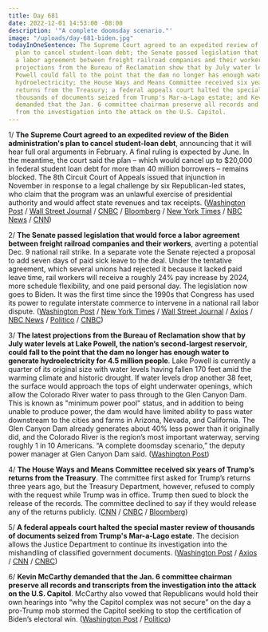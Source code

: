 ```yaml
---
title: Day 681
date: 2022-12-01 14:53:00 -08:00
description: '"A complete doomsday scenario."'
image: "/uploads/day-681-biden.jpg"
todayInOneSentence: The Supreme Court agreed to an expedited review of the Biden administration's
  plan to cancel student-loan debt; the Senate passed legislation that would force
  a labor agreement between freight railroad companies and their workers; the latest
  projections from the Bureau of Reclamation show that by July water levels at Lake
  Powell could fall to the point that the dam no longer has enough water to generate
  hydroelectricity; the House Ways and Means Committee received six years of Trump’s
  returns from the Treasury; a federal appeals court halted the special master review
  thousands of documents seized from Trump's Mar-a-Lago estate; and Kevin McCarthy
  demanded that the Jan. 6 committee chairman preserve all records and transcripts
  from the investigation into the attack on the U.S. Capitol.
---
```


1/ **The Supreme Court agreed to an expedited review of the Biden administration's plan to cancel student-loan debt**, announcing that it will hear full oral arguments in February. A final ruling is expected by June. In the meantime, the court said the plan – which would cancel up to $20,000 in federal student loan debt for more than 40 million borrowers – remains blocked. The 8th Circuit Court of Appeals issued that injunction in November in response to a legal challenge by six Republican-led states, who claim that the program was an unlawful exercise of presidential authority and would affect state revenues and tax receipts. ([Washington Post](https://www.washingtonpost.com/politics/2022/12/01/supreme-court-review-student-loan-forgiveness/) / [Wall Street Journal](https://www.wsj.com/articles/supreme-court-agrees-to-decide-if-biden-administration-can-provide-mass-student-debt-relief-11669925171?mod=breakingnews) / [CNBC](https://www.cnbc.com/2022/12/01/supreme-court-rules-in-biden-student-loan-forgiveness-plan-case.html) / [Bloomberg](https://www.bloomberg.com/news/articles/2022-12-01/supreme-court-keeps-student-debt-plan-on-hold-will-hear-appeal?sref=MIBMEEoj) / [New York Times](https://www.nytimes.com/2022/12/01/us/politics/supreme-court-student-loan-forgiveness.html) / [NBC News](https://www.nbcnews.com/politics/supreme-court/supreme-court-hear-arguments-bidens-student-loan-forgiveness-plan-rcna58516) / [CNN](https://www.cnn.com/2022/12/01/politics/supreme-court-student-loan/index.html))

2/ **The Senate passed legislation that would force a labor agreement between freight railroad companies and their workers**, averting a potential Dec. 9 national rail strike. In a separate vote the Senate rejected a proposal to add seven days of paid sick leave to the deal. Under the tentative agreement, which several unions had rejected it because it lacked paid leave time, rail workers will receive a roughly 24% pay increase by 2024, more schedule flexibility, and one paid personal day. The legislation now goes to Biden. It was the first time since the 1990s that Congress has used its power to regulate interstate commerce to intervene in a national rail labor dispute. ([Washington Post](https://www.washingtonpost.com/business/2022/12/01/rail-deal-strike-senate-vote-congress/) / [New York Times](https://www.nytimes.com/2022/12/01/us/politics/senate-rail-strike.html) / [Wall Street Journal](https://www.wsj.com/articles/senate-lawmakers-to-vote-thursday-on-railroad-labor-deal-11669923305?mod=hp_lead_pos3) / [Axios](https://www.axios.com/2022/12/01/senate-rail-strike-negotiations-congress) / [NBC News](https://www.nbcnews.com/politics/congress/senate-reaches-deal-vote-avert-rail-strike-rcna59600) / [Politico](https://www.politico.com/news/2022/12/01/schumer-senate-freight-rail-agreement-00071580) / [CNBC](https://www.cnbc.com/2022/12/01/senate-passes-rail-labor-agreement-ahead-of-strike-sends-to-biden.html))

3/ **The latest projections from the Bureau of Reclamation show that by July water levels at Lake Powell, the nation’s second-largest reservoir, could fall to the point that the dam no longer has enough water to generate hydroelectricity for 4.5 million people**. Lake Powell is currently a quarter of its original size with water levels having fallen 170 feet amid the warming climate and historic drought. If water levels drop another 38 feet, the surface would approach the tops of eight underwater openings, which allow the Colorado River water to pass through to the Glen Canyon Dam. This is known as "minimum power pool" status, and in addition to being unable to produce power, the dam would have limited ability to pass water downstream to the cities and farms in Arizona, Nevada, and California. The Glen Canyon Dam already generates about 40% less power than it originally did, and the Colorado River is the region’s most important waterway, serving roughly 1 in 10 Americans. “A complete doomsday scenario,” the deputy power manager at Glen Canyon Dam said. ([Washington Post](https://www.washingtonpost.com/climate-environment/2022/12/01/drought-colorado-river-lake-powell/))

4/ **The House Ways and Means Committee received six years of Trump’s returns from the Treasury**. The committee first asked for Trump’s returns three years ago, but the Treasury Department, however, refused to comply with the request while Trump was in office. Trump then sued to block the release of the records. The committee declined to say if they would release any of the returns publicly. ([CNN](https://www.cnn.com/2022/11/30/politics/house-ways-and-means-committee-now-has-donald-trumps-federal-tax-returns/index.html) / [CNBC](https://www.cnbc.com/2022/11/30/irs-gives-trump-tax-returns-to-house-committee-after-3-year-legal-battle.html) / [Bloomberg](https://www.bloomberg.com/news/articles/2022-11-30/treasury-turns-over-trump-tax-returns-sought-by-house-committee?srnd=premium&sref=MIBMEEoj))

5/ **A federal appeals court halted the special master review of thousands of documents seized from Trump's Mar-a-Lago estate**. The decision allows the Justice Department to continue its investigation into the mishandling of classified government documents. ([Washington Post](https://www.washingtonpost.com/national-security/2022/12/01/trump-cannon-special-master-rejected/) / [Axios](https://www.axios.com/2022/12/01/trump-mar-a-lago-special-master) / [CNN](https://www.cnn.com/2022/12/01/politics/mar-a-lago-special-master/index.html) / [CNBC](https://www.cnbc.com/2022/12/01/appeals-court-vacates-order-appointing-trump-mar-a-lago-search-warrant-watchdog.html))

6/ **Kevin McCarthy demanded that the Jan. 6 committee chairman preserve all records and transcripts from the investigation into the attack on the U.S. Capitol**. McCarthy also vowed that Republicans would hold their own hearings into “why the Capitol complex was not secure” on the day a pro-Trump mob stormed the Capitol seeking to stop the certification of Biden’s electoral win. ([Washington Post](https://www.washingtonpost.com/national-security/2022/12/01/mccarthy-jan6-committee-trump-letter/) / [Politico](https://www.politico.com/minutes/congress/11-30-2022/mccarthys-jan-6-panel-ask/))